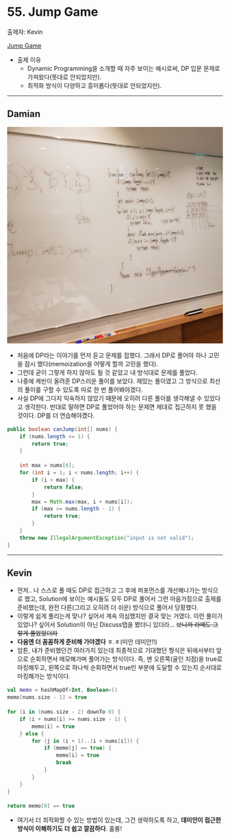 # 55. Jump Game

출제자: Kevin

[Jump Game](https://leetcode.com/problems/jump-game/)

- 출제 이유
  - Dynamic Programming을 소개할 때 자주 보이는 예시로써, DP 입문 문제로 가져왔다(뜻대로 안되었지만).
  - 최적화 방식이 다양하고 흥미롭다(뜻대로 안되었지만).

---

## Damian
![](./images/20200202_55_damian.jpeg)

- 처음에 DP라는 이야기를 먼저 듣고 문제를 접했다. 그래서 DP로 풀어야 하나 고민을 잠시 했다(memoization을 어떻게 할까 고민을 했다).
- 그런데 굳이 그렇게 하지 않아도 될 것 같았고 내 방식대로 문제를 풀었다.
- 나중에 케빈이 올려준 DP스러운 풀이를 보았다. 재밌는 풀이였고 그 방식으로 최선의 풀이를 구할 수 있도록 따로 한 번 풀어봐야겠다.
- 사실 DP에 그다지 익숙하지 않았기 때문에 오히려 다른 풀이를 생각해낼 수 있었다고 생각한다. 반대로 말하면 DP로 풀었어야 하는 문제면 제대로 접근하지 못 했을 것이다. DP를 더 연습해야곘다.

```java
public boolean canJump(int[] nums) {
    if (nums.length <= 1) {
        return true;
    }
    
    int max = nums[0];
    for (int i = 1; i < nums.length; i++) {
        if (i > max) {
            return false;
        }
        max = Math.max(max, i + nums[i]);
        if (max >= nums.length - 1) {
            return true;
        }
    }
    throw new IllegalArgumentException("input is not valid");
}
```

---

## Kevin

- 먼저.. 나 스스로 풀 때도 DP로 접근하고 그 후에 퍼포먼스를 개선해나가는 방식으로 했고, Solution에 보이는 예시들도 모두 DP로 풀어서 그런 마음가짐으로 출제를 준비했는데, 완전 다른(그리고 오히려 더 쉬운) 방식으로 풀어서 당황했다.
- 이렇게 쉽게 풀리는게 맞나? 싶어서 계속 의심했지만 결국 맞는 거였다. 이런 풀이가 있었나? 싶어서 Solution이 아닌 Discuss탭을 봤더니 있더라... ~~보니까 라떼도 그렇게 풀었었더라~~
- **다음엔 더 꼼꼼하게 준비해 가야겠다** ㅎ.ㅎ(미안 데미안!!)
- 암튼, 내가 준비했던건 여러가지 있는데 최종적으로 기대했던 형식은 뒤에서부터 앞으로 순회하면서 메모해가며 풀어가는 방식이다. 즉, 맨 오른쪽(골인 지점)을 true로 마킹해두고, 왼쪽으로 하나씩 순회하면서 true인 부분에 도달할 수 있는지 순서대로 마킹해가는 방식이다.

```kotlin
val memo = hashMapOf<Int, Boolean>()
memo[nums.size - 1] = true

for (i in (nums.size - 2) downTo 0) {
    if (i + nums[i] >= nums.size - 1) {
        memo[i] = true
    } else {
        for (j in (i + 1)..(i + nums[i])) {
            if (memo[j] == true) {
                memo[i] = true
                break
            }
        }
    }
}

return memo[0] == true
```

- 여기서 더 최적화할 수 있는 방법이 있는데, 그건 생략하도록 하고, **데미안이 접근한 방식이 이해하기도 더 쉽고 깔끔하다**. 훌륭!
